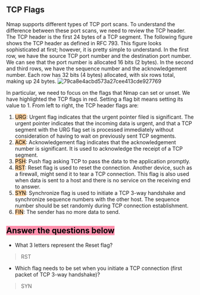 ## TCP Flags ##
Nmap supports different types of TCP port scans. To understand the difference between these port scans, we need to review the TCP header. The TCP header is the first 24 bytes of a TCP segment. The following figure shows the TCP header as defined in RFC 793. This figure looks sophisticated at first; however, it is pretty simple to understand. In the first row, we have the source TCP port number and the destination port number. We can see that the port number is allocated 16 bits (2 bytes). In the second and third rows, we have the sequence number and the acknowledgement number. Each row has 32 bits (4 bytes) allocated, with six rows total, making up 24 bytes.
![79ca8e4acbd573a27cee413cde927769](https://github.com/Taukir1515/Nmap/assets/65533124/8f09244a-04ea-4bb5-8e78-76a5a4b90ad4)



In particular, we need to focus on the flags that Nmap can set or unset. We have highlighted the TCP flags in red. Setting a flag bit means setting its value to 1. From left to right, the TCP header flags are:

1. <mark style="background: #FFB86CA6;">URG</mark>: Urgent flag indicates that the urgent pointer filed is significant. The urgent pointer indicates that the incoming data is urgent, and that a TCP segment with the URG flag set is processed immediately without consideration of having to wait on previously sent TCP segments.
2. <mark style="background: #FFB86CA6;">ACK</mark>: Acknowledgement flag indicates that the acknowledgement number is significant. It is used to acknowledge the receipt of a TCP segment.
3. <mark style="background: #FFB86CA6;">PSH</mark>: Push flag asking TCP to pass the data to the application promptly.
4. <mark style="background: #FFB86CA6;">RST</mark>: Reset flag is used to reset the connection. Another device, such as a firewall, might send it to tear a TCP connection. This flag is also used when data is sent to a host and there is no service on the receiving end to answer.
5. <mark style="background: #FFB86CA6;">SYN</mark>: Synchronize flag is used to initiate a TCP 3-way handshake and synchronize sequence numbers with the other host. The sequence number should be set randomly during TCP connection establishment.
6. <mark style="background: #FFB86CA6;">FIN</mark>: The sender has no more data to send.

## <mark style="background: #FF5582A6;">Answer the questions below</mark>

- What 3 letters represent the Reset flag?
> RST

- Which flag needs to be set when you initiate a TCP connection (first packet of TCP 3-way handshake)?
> SYN
